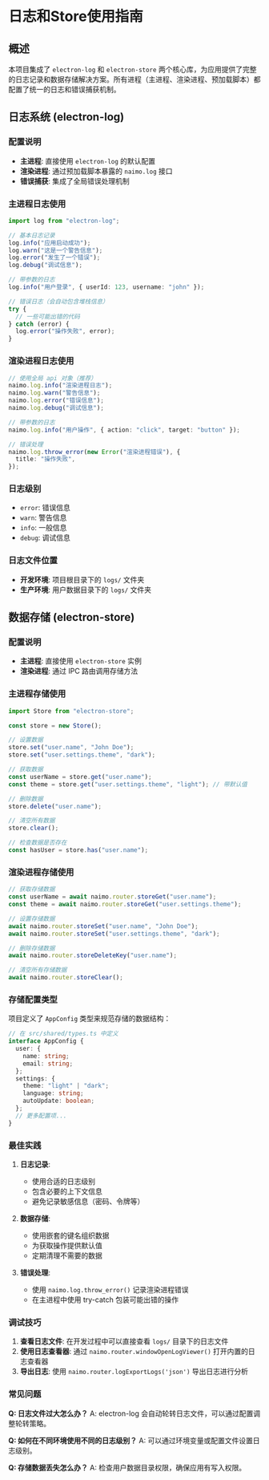 # 日志和Store使用指南

## 概述

本项目集成了 `electron-log` 和 `electron-store` 两个核心库，为应用提供了完整的日志记录和数据存储解决方案。所有进程（主进程、渲染进程、预加载脚本）都配置了统一的日志和错误捕获机制。

## 日志系统 (electron-log)

### 配置说明

- **主进程**: 直接使用 `electron-log` 的默认配置
- **渲染进程**: 通过预加载脚本暴露的 `naimo.log` 接口
- **错误捕获**: 集成了全局错误处理机制

### 主进程日志使用

```typescript
import log from "electron-log";

// 基本日志记录
log.info("应用启动成功");
log.warn("这是一个警告信息");
log.error("发生了一个错误");
log.debug("调试信息");

// 带参数的日志
log.info("用户登录", { userId: 123, username: "john" });

// 错误日志（会自动包含堆栈信息）
try {
  // 一些可能出错的代码
} catch (error) {
  log.error("操作失败", error);
}
```

### 渲染进程日志使用

```typescript
// 使用全局 api 对象（推荐）
naimo.log.info("渲染进程日志");
naimo.log.warn("警告信息");
naimo.log.error("错误信息");
naimo.log.debug("调试信息");

// 带参数的日志
naimo.log.info("用户操作", { action: "click", target: "button" });

// 错误处理
naimo.log.throw_error(new Error("渲染进程错误"), {
  title: "操作失败",
});
```

### 日志级别

- `error`: 错误信息
- `warn`: 警告信息
- `info`: 一般信息
- `debug`: 调试信息

### 日志文件位置

- **开发环境**: 项目根目录下的 `logs/` 文件夹
- **生产环境**: 用户数据目录下的 `logs/` 文件夹

## 数据存储 (electron-store)

### 配置说明

- **主进程**: 直接使用 `electron-store` 实例
- **渲染进程**: 通过 IPC 路由调用存储方法

### 主进程存储使用

```typescript
import Store from "electron-store";

const store = new Store();

// 设置数据
store.set("user.name", "John Doe");
store.set("user.settings.theme", "dark");

// 获取数据
const userName = store.get("user.name");
const theme = store.get("user.settings.theme", "light"); // 带默认值

// 删除数据
store.delete("user.name");

// 清空所有数据
store.clear();

// 检查数据是否存在
const hasUser = store.has("user.name");
```

### 渲染进程存储使用

```typescript
// 获取存储数据
const userName = await naimo.router.storeGet("user.name");
const theme = await naimo.router.storeGet("user.settings.theme");

// 设置存储数据
await naimo.router.storeSet("user.name", "John Doe");
await naimo.router.storeSet("user.settings.theme", "dark");

// 删除存储数据
await naimo.router.storeDeleteKey("user.name");

// 清空所有存储数据
await naimo.router.storeClear();
```

### 存储配置类型

项目定义了 `AppConfig` 类型来规范存储的数据结构：

```typescript
// 在 src/shared/types.ts 中定义
interface AppConfig {
  user: {
    name: string;
    email: string;
  };
  settings: {
    theme: "light" | "dark";
    language: string;
    autoUpdate: boolean;
  };
  // 更多配置项...
}
```

### 最佳实践

1. **日志记录**:
   - 使用合适的日志级别
   - 包含必要的上下文信息
   - 避免记录敏感信息（密码、令牌等）

2. **数据存储**:
   - 使用嵌套的键名组织数据
   - 为获取操作提供默认值
   - 定期清理不需要的数据

3. **错误处理**:
   - 使用 `naimo.log.throw_error()` 记录渲染进程错误
   - 在主进程中使用 try-catch 包装可能出错的操作

### 调试技巧

1. **查看日志文件**: 在开发过程中可以直接查看 `logs/` 目录下的日志文件
2. **使用日志查看器**: 通过 `naimo.router.windowOpenLogViewer()` 打开内置的日志查看器
3. **导出日志**: 使用 `naimo.router.logExportLogs('json')` 导出日志进行分析

### 常见问题

**Q: 日志文件过大怎么办？**
A: electron-log 会自动轮转日志文件，可以通过配置调整轮转策略。

**Q: 如何在不同环境使用不同的日志级别？**
A: 可以通过环境变量或配置文件设置日志级别。

**Q: 存储数据丢失怎么办？**
A: 检查用户数据目录权限，确保应用有写入权限。
